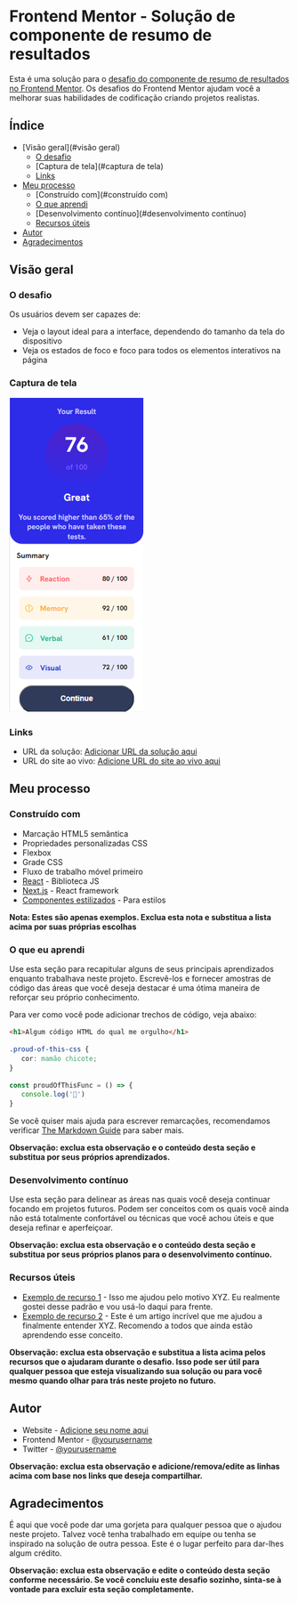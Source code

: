 # Frontend Mentor - Solução de componente de resumo de resultados

Esta é uma solução para o [desafio do componente de resumo de resultados no Frontend Mentor](https://www.frontendmentor.io/challenges/results-summary-component-CE_K6s0maV). Os desafios do Frontend Mentor ajudam você a melhorar suas habilidades de codificação criando projetos realistas.

## Índice

- [Visão geral](#visão geral)
   - [O desafio](#o-desafio)
   - [Captura de tela](#captura de tela)
   - [Links](#links)
- [Meu processo](#meu-processo)
   - [Construído com](#construído com)
   - [O que aprendi](#o-que-aprendi)
   - [Desenvolvimento contínuo](#desenvolvimento contínuo)
   - [Recursos úteis](#useful-resources)
- [Autor](#autor)
- [Agradecimentos](#acknowledgments)

## Visão geral

### O desafio

Os usuários devem ser capazes de:

- Veja o layout ideal para a interface, dependendo do tamanho da tela do dispositivo
- Veja os estados de foco e foco para todos os elementos interativos na página

### Captura de tela

![](./assets/images/preview.png)

### Links

- URL da solução: [Adicionar URL da solução aqui](https://your-solution-url.com)
- URL do site ao vivo: [Adicione URL do site ao vivo aqui](https://your-live-site-url.com)

## Meu processo

### Construído com

- Marcação HTML5 semântica
- Propriedades personalizadas CSS
- Flexbox
- Grade CSS
- Fluxo de trabalho móvel primeiro
- [React](https://reactjs.org/) - Biblioteca JS
- [Next.js](https://nextjs.org/) - React framework
- [Componentes estilizados](https://styled-components.com/) - Para estilos

**Nota: Estes são apenas exemplos. Exclua esta nota e substitua a lista acima por suas próprias escolhas**

### O que eu aprendi

Use esta seção para recapitular alguns de seus principais aprendizados enquanto trabalhava neste projeto. Escrevê-los e fornecer amostras de código das áreas que você deseja destacar é uma ótima maneira de reforçar seu próprio conhecimento.

Para ver como você pode adicionar trechos de código, veja abaixo:

```html
<h1>Algum código HTML do qual me orgulho</h1>
```
```css
.proud-of-this-css {
   cor: mamão chicote;
}
```
```js
const proudOfThisFunc = () => {
   console.log('🎉')
}
```

Se você quiser mais ajuda para escrever remarcações, recomendamos verificar [The Markdown Guide](https://www.markdownguide.org/) para saber mais.

**Observação: exclua esta observação e o conteúdo desta seção e substitua por seus próprios aprendizados.**

### Desenvolvimento contínuo

Use esta seção para delinear as áreas nas quais você deseja continuar focando em projetos futuros. Podem ser conceitos com os quais você ainda não está totalmente confortável ou técnicas que você achou úteis e que deseja refinar e aperfeiçoar.

**Observação: exclua esta observação e o conteúdo desta seção e substitua por seus próprios planos para o desenvolvimento contínuo.**

### Recursos úteis

- [Exemplo de recurso 1](https://www.example.com) - Isso me ajudou pelo motivo XYZ. Eu realmente gostei desse padrão e vou usá-lo daqui para frente.
- [Exemplo de recurso 2](https://www.example.com) - Este é um artigo incrível que me ajudou a finalmente entender XYZ. Recomendo a todos que ainda estão aprendendo esse conceito.

**Observação: exclua esta observação e substitua a lista acima pelos recursos que o ajudaram durante o desafio. Isso pode ser útil para qualquer pessoa que esteja visualizando sua solução ou para você mesmo quando olhar para trás neste projeto no futuro.**

## Autor

- Website - [Adicione seu nome aqui](https://www.your-site.com)
- Frontend Mentor - [@yourusername](https://www.frontendmentor.io/profile/yourusername)
- Twitter - [@yourusername](https://www.twitter.com/yourusername)

**Observação: exclua esta observação e adicione/remova/edite as linhas acima com base nos links que deseja compartilhar.**

## Agradecimentos

É aqui que você pode dar uma gorjeta para qualquer pessoa que o ajudou neste projeto. Talvez você tenha trabalhado em equipe ou tenha se inspirado na solução de outra pessoa. Este é o lugar perfeito para dar-lhes algum crédito.

**Observação: exclua esta observação e edite o conteúdo desta seção conforme necessário. Se você concluiu este desafio sozinho, sinta-se à vontade para excluir esta seção completamente.**